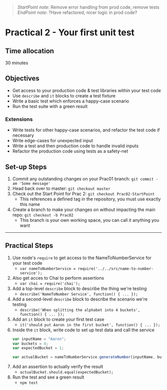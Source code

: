 > *StartPoint note*: Remove error handling from prod code, remove tests
> *EndPoint note*: ?Have refactored, nicer logic in prod code?

# Practical 2 - Your first unit test

## Time allocation
30 minutes

## Objectives
* Get access to your production code & test libraries within your test code
* Use `describe` and `it` blocks to create a test fixture
* Write a basic test which enforces a happy-case scenario
* Run the test suite with a green result

### Extensions
* Write tests for other happy-case scenarios, and refactor the test code if necessary
* Write edge-cases for unexpected input
* Write a test and then production code to handle invalid inputs
* Refactor the production code using tests as a safety-net

## Set-up Steps
1. Commit any outstanding changes on your Prac01 branch: `git commit -am 'Some message'`
1. Head back over to master: `git checkout master`
1. Check out the Start Point for Prac 2: `git checkout Prac02-StartPoint`
    - This references a defined tag in the repository, you must use exactly this name
1. Create a branch to make your changes on without impacting the main repo: `git checkout -b Prac02`
    - This branch is your own working space, you can call it anything you want

---

## Practical Steps
1. Use node's `require` to get access to the NameToNumberService for your test code
    - `var nameToNumberService = require('../../src/name-to-number-service');`
1. Also get acces to Chai to perform assertions
    - `var chai = require('chai');`
1. Add a top-level `describe` block to describe the thing we're testing
    - `describe('NameToNumber Service', function() { ... });`
1. Add a second-level `describe` block to describe the scenario we're testing
    - `describe('When splitting the alphabet into 4 buckets', function() { ... });`
1. Add an `it` block to create your first test case
    - `it('should put Aaron in the first bucket', function() { ... });`
1. Inside the `it` block, write code to set up test data and call the service
    ```javascript
    var inputName = "Aaron";
    var buckets = 4;
    var expectedBucket = 1;

    var actualBucket = nameToNumberService.generateNumber(inputName, buckets);
    ```
1. Add an assertion to actually verify the result
    - `actualBucket.should.equal(expectedBucket);`
1. Run the test and see a green result
    - `npm test`